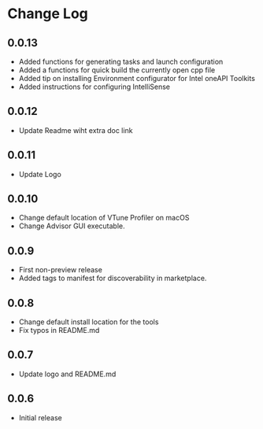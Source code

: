 # Change Log

## 0.0.13

- Added functions for generating tasks and launch configuration
- Added a functions for quick build the currently open cpp file
- Added tip on installing Environment configurator for Intel oneAPI Toolkits
- Added instructions for configuring IntelliSense

## 0.0.12

- Update Readme wiht extra doc link

## 0.0.11

- Update Logo

## 0.0.10

- Change default location of VTune Profiler on macOS
- Change Advisor GUI executable.

##  0.0.9

- First non-preview release
- Added tags to manifest for discoverability in marketplace.

##  0.0.8

- Change default install location for the tools
- Fix typos in README.md

##  0.0.7

- Update logo and README.md

##  0.0.6

- Initial release
